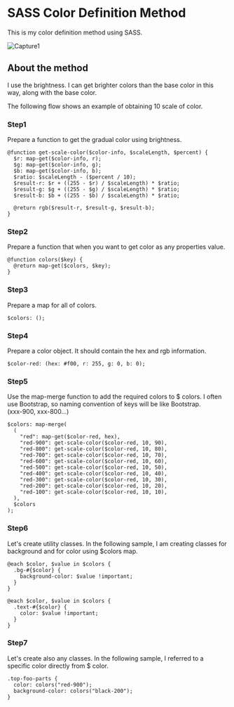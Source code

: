 # SASS Color Definition Method
This is my color definition method using SASS.

![Capture1](https://github.com/masa-sumioto/sass-color-definition-method/blob/master/env_files/images/capture-1.png)

## About the method
I use the brightness. I can get brighter colors than the base color in this way, along with the base color.

The following flow shows an example of obtaining 10 scale of color.

### Step1
Prepare a function to get the gradual color using brightness.
```
@function get-scale-color($color-info, $scaleLength, $percent) {
  $r: map-get($color-info, r);
  $g: map-get($color-info, g);
  $b: map-get($color-info, b);
  $ratio: $scaleLength - ($percent / 10);
  $result-r: $r + ((255 - $r) / $scaleLength) * $ratio;
  $result-g: $g + ((255 - $g) / $scaleLength) * $ratio;
  $result-b: $b + ((255 - $b) / $scaleLength) * $ratio;

  @return rgb($result-r, $result-g, $result-b);
}
```

### Step2
Prepare a function that when you want to get color as any properties value.
```
@function colors($key) {
  @return map-get($colors, $key);
}
```

### Step3
Prepare a map for all of colors.
```
$colors: ();
```

### Step4
Prepare a color object. 
It should contain the hex and rgb information.
```
$color-red: (hex: #f00, r: 255, g: 0, b: 0);
```

### Step5
Use the map-merge function to add the required colors to $ colors. I often use Bootstrap, so naming convention of keys will be like Bootstrap.  
(xxx-900, xxx-800...)
```
$colors: map-merge(
  (
    "red": map-get($color-red, hex),
    "red-900": get-scale-color($color-red, 10, 90),
    "red-800": get-scale-color($color-red, 10, 80),
    "red-700": get-scale-color($color-red, 10, 70),
    "red-600": get-scale-color($color-red, 10, 60),
    "red-500": get-scale-color($color-red, 10, 50),
    "red-400": get-scale-color($color-red, 10, 40),
    "red-300": get-scale-color($color-red, 10, 30),
    "red-200": get-scale-color($color-red, 10, 20),
    "red-100": get-scale-color($color-red, 10, 10),
  ),
  $colors
);
```

### Step6
Let's create utility classes. In the following sample, I am creating classes for background and for color using $colors map.
```
@each $color, $value in $colors {
  .bg-#{$color} {
    background-color: $value !important;
  }
}

@each $color, $value in $colors {
  .text-#{$color} {
    color: $value !important;
  }
}
```

### Step7
Let's create also any classes. In the following sample, I referred to a specific color directly from $ color.
```
.top-foo-parts {
  color: colors("red-900");
  background-color: colors("black-200");
}
```
